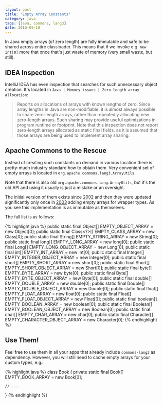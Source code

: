 ```yaml
---
layout: post
title: "Empty Array Constants"
category: java
tags: [java, commons, lang3]
date: 2016-09-10
---
```


In Java empty arrays (of zero length) are fully immutable and safe to be shared
across entire classloader. This means that if we invoke e.g. `new int[0]` more
 that once that's just waste of memory (very small waste, but still).

<!--more-->

## IDEA Inspection

IntelliJ IDEA has even inspection that searches for such unnecessary object
creation. It's located in `Java | Memory issues | Zero-length array allocation`:

> Reports on allocations of arrays with known lengths of zero. Since array
 lengths in Java are non-modifiable, it is almost always possible to share
 zero-length arrays, rather than repeatedly allocating new zero-length arrays.
 Such sharing may provide useful optimizations in program runtime or footprint.
 Note that this inspection does not report zero-length arrays allocated as
 static final fields, as it is assumed that those arrays are being used to
 implement array sharing.

## Apache Commons to the Rescue

Instead of creating such constants on demand in various location there is
pretty-much industry standard how to obtain them. Very convenient set of empty
arrays is located in `org.apache.commons.lang3.ArrayUtils`.

Note that there is also old `org.apache.commons.lang.ArrayUtils`, but it's the
old API and using it usually is just a mistake or an oversight.

The initial version of them exists since
[2002](https://github.com/apache/commons-lang/commit/d31f3d) and then they were
updated significantly only once in
[2003](https://github.com/apache/commons-lang/commit/2878a4) adding empty arrays
for wrapper types. As you see this implementation is as immutable as themselves.

The full list is as follows:

{% highlight java %}
public static final Object[] EMPTY_OBJECT_ARRAY = new Object[0];
public static final Class<?>[] EMPTY_CLASS_ARRAY = new Class[0];
public static final String[] EMPTY_STRING_ARRAY = new String[0];
public static final long[] EMPTY_LONG_ARRAY = new long[0];
public static final Long[] EMPTY_LONG_OBJECT_ARRAY = new Long[0];
public static final int[] EMPTY_INT_ARRAY = new int[0];
public static final Integer[] EMPTY_INTEGER_OBJECT_ARRAY = new Integer[0];
public static final short[] EMPTY_SHORT_ARRAY = new short[0];
public static final Short[] EMPTY_SHORT_OBJECT_ARRAY = new Short[0];
public static final byte[] EMPTY_BYTE_ARRAY = new byte[0];
public static final Byte[] EMPTY_BYTE_OBJECT_ARRAY = new Byte[0];
public static final double[] EMPTY_DOUBLE_ARRAY = new double[0];
public static final Double[] EMPTY_DOUBLE_OBJECT_ARRAY = new Double[0];
public static final float[] EMPTY_FLOAT_ARRAY = new float[0];
public static final Float[] EMPTY_FLOAT_OBJECT_ARRAY = new Float[0];
public static final boolean[] EMPTY_BOOLEAN_ARRAY = new boolean[0];
public static final Boolean[] EMPTY_BOOLEAN_OBJECT_ARRAY = new Boolean[0];
public static final char[] EMPTY_CHAR_ARRAY = new char[0];
public static final Character[] EMPTY_CHARACTER_OBJECT_ARRAY = new Character[0];
{% endhighlight %}

## Use Them!

Feel free to use them in all your apps that already include `commons-lang3` as
dependency. However, you will still need to cache empty arrays for your custom
types, e.g.:

{% highlight java %}
class Book {
    private static final Book[] EMPTY_BOOK_ARRAY = new Book[0];

    // ...
}
{% endhighlight %}
